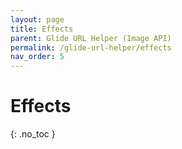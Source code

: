 ```yaml
---
layout: page
title: Effects
parent: Glide URL Helper (Image API)
permalink: /glide-url-helper/effects
nav_order: 5
---
```

# Effects
{: .no_toc }